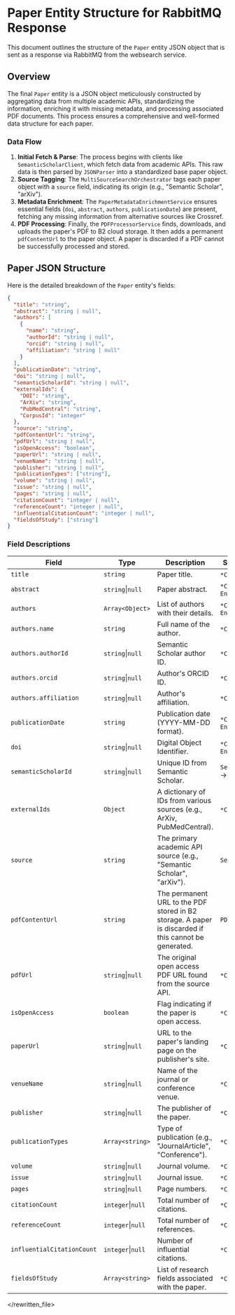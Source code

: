 # Paper Entity Structure for RabbitMQ Response

This document outlines the structure of the `Paper` entity JSON object that is sent as a response via RabbitMQ from the websearch service.

## Overview

The final `Paper` entity is a JSON object meticulously constructed by aggregating data from multiple academic APIs, standardizing the information, enriching it with missing metadata, and processing associated PDF documents. This process ensures a comprehensive and well-formed data structure for each paper.

### Data Flow

1.  **Initial Fetch & Parse**: The process begins with clients like `SemanticScholarClient`, which fetch data from academic APIs. This raw data is then parsed by `JSONParser` into a standardized base paper object.
2.  **Source Tagging**: The `MultiSourceSearchOrchestrator` tags each paper object with a `source` field, indicating its origin (e.g., "Semantic Scholar", "arXiv").
3.  **Metadata Enrichment**: The `PaperMetadataEnrichmentService` ensures essential fields (`doi`, `abstract`, `authors`, `publicationDate`) are present, fetching any missing information from alternative sources like Crossref.
4.  **PDF Processing**: Finally, the `PDFProcessorService` finds, downloads, and uploads the paper's PDF to B2 cloud storage. It then adds a permanent `pdfContentUrl` to the paper object. A paper is discarded if a PDF cannot be successfully processed and stored.

## Paper JSON Structure

Here is the detailed breakdown of the `Paper` entity's fields:

```json
{
  "title": "string",
  "abstract": "string | null",
  "authors": [
    {
      "name": "string",
      "authorId": "string | null",
      "orcid": "string | null",
      "affiliation": "string | null"
    }
  ],
  "publicationDate": "string",
  "doi": "string | null",
  "semanticScholarId": "string | null",
  "externalIds": {
    "DOI": "string",
    "ArXiv": "string",
    "PubMedCentral": "string",
    "CorpusId": "integer"
  },
  "source": "string",
  "pdfContentUrl": "string",
  "pdfUrl": "string | null",
  "isOpenAccess": "boolean",
  "paperUrl": "string | null",
  "venueName": "string | null",
  "publisher": "string | null",
  "publicationTypes": ["string"],
  "volume": "string | null",
  "issue": "string | null",
  "pages": "string | null",
  "citationCount": "integer | null",
  "referenceCount": "integer | null",
  "influentialCitationCount": "integer | null",
  "fieldsOfStudy": ["string"]
}
```

### Field Descriptions

| Field                        | Type             | Description                                                                                             | Service Responsible                               |
| ---------------------------- | ---------------- | ------------------------------------------------------------------------------------------------------- | ------------------------------------------------- |
| `title`                      | `string`         | Paper title.                                                                                            | `*Client` -> `JSONParser`                         |
| `abstract`                   | `string`\|`null` | Paper abstract.                                                                                         | `*Client` -> `JSONParser`, `EnrichmentService`    |
| `authors`                    | `Array<Object>`  | List of authors with their details.                                                                     | `*Client` -> `JSONParser`, `EnrichmentService`    |
| `authors.name`               | `string`         | Full name of the author.                                                                                | `*Client` -> `JSONParser`                         |
| `authors.authorId`           | `string`\|`null` | Semantic Scholar author ID.                                                                             | `*Client` -> `JSONParser`                         |
| `authors.orcid`              | `string`\|`null` | Author's ORCID ID.                                                                                      | `*Client` -> `JSONParser`                         |
| `authors.affiliation`        | `string`\|`null` | Author's affiliation.                                                                                   | `*Client` -> `JSONParser`                         |
| `publicationDate`            | `string`         | Publication date (YYYY-MM-DD format).                                                                   | `*Client` -> `JSONParser`, `EnrichmentService`    |
| `doi`                        | `string`\|`null` | Digital Object Identifier.                                                                              | `*Client` -> `JSONParser`, `EnrichmentService`    |
| `semanticScholarId`          | `string`\|`null` | Unique ID from Semantic Scholar.                                                                        | `SemanticScholarClient` -> `JSONParser`           |
| `externalIds`                | `Object`         | A dictionary of IDs from various sources (e.g., ArXiv, PubMedCentral).                                  | `*Client` -> `JSONParser`                         |
| `source`                     | `string`         | The primary academic API source (e.g., "Semantic Scholar", "arXiv").                                    | `SearchOrchestrator`                              |
| `pdfContentUrl`              | `string`         | The permanent URL to the PDF stored in B2 storage. A paper is discarded if this cannot be generated.    | `PDFProcessorService`                             |
| `pdfUrl`                     | `string`\|`null` | The original open access PDF URL found from the source API.                                             | `*Client` -> `JSONParser`                         |
| `isOpenAccess`               | `boolean`        | Flag indicating if the paper is open access.                                                            | `*Client` -> `JSONParser`                         |
| `paperUrl`                   | `string`\|`null` | URL to the paper's landing page on the publisher's site.                                                | `*Client` -> `JSONParser`                         |
| `venueName`                  | `string`\|`null` | Name of the journal or conference venue.                                                                | `*Client` -> `JSONParser`                         |
| `publisher`                  | `string`\|`null` | The publisher of the paper.                                                                             | `*Client` -> `JSONParser`                         |
| `publicationTypes`           | `Array<string>`  | Type of publication (e.g., "JournalArticle", "Conference").                                             | `*Client` -> `JSONParser`                         |
| `volume`                     | `string`\|`null` | Journal volume.                                                                                         | `*Client` -> `JSONParser`                         |
| `issue`                      | `string`\|`null` | Journal issue.                                                                                          | `*Client` -> `JSONParser`                         |
| `pages`                      | `string`\|`null` | Page numbers.                                                                                           | `*Client` -> `JSONParser`                         |
| `citationCount`              | `integer`\|`null`| Total number of citations.                                                                              | `*Client` -> `JSONParser`                         |
| `referenceCount`             | `integer`\|`null`| Total number of references.                                                                             | `*Client` -> `JSONParser`                         |
| `influentialCitationCount`   | `integer`\|`null`| Number of influential citations.                                                                        | `*Client` -> `JSONParser`                         |
| `fieldsOfStudy`              | `Array<string>`  | List of research fields associated with the paper.                                                      | `*Client` -> `JSONParser`                         |

</rewritten_file> 